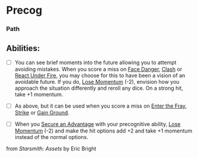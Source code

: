 # Precog
### Path


## Abilities:


- [ ] You can see brief moments into the future allowing you to attempt avoiding mistakes. When you score a miss on [Face Danger](40_Mechanics/Moves/Adventure/Face_Danger.md), [Clash](Clash.md) or [React Under Fire](React_Under_Fire.md), you may choose for this to have been a vision of an avoidable future. If you do, [Lose Momentum](Lose_Momentum.md) (-2), envision how you approach the situation differently and reroll any dice. On a strong hit, take +1 momentum.

- [ ] As above, but it can be used when you score a miss on [Enter the Fray](Enter_the_Fray.md), [Strike](Strike.md) or [Gain Ground](Gain_Ground.md).

- [ ] When you [Secure an Advantage](40_Mechanics/Moves/Adventure/Secure_an_Advantage.md) with your precognitive ability, [Lose Momentum](Lose_Momentum.md) (-2) and make the hit options add +2 and take +1 momentum instead of the normal options.



from *Starsmith: Assets* by Eric Bright